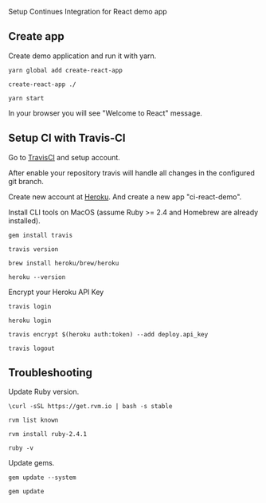Setup Continues Integration for React demo app

## Create app

Create demo application and run it with yarn.
```
yarn global add create-react-app

create-react-app ./

yarn start
```

In your browser you will see "Welcome to React" message.

## Setup CI with Travis-CI

Go to [TravisCI](https://travis-ci.org/) and setup account.

After enable your repository travis will handle all changes in the configured git branch.

Create new account at [Heroku](https://dashboard.heroku.com/). And create a new app "ci-react-demo".

Install CLI tools on MacOS (assume Ruby >= 2.4 and Homebrew are already installed).
```
gem install travis

travis version

brew install heroku/brew/heroku

heroku --version
```

Encrypt your Heroku API Key

```
travis login

heroku login

travis encrypt $(heroku auth:token) --add deploy.api_key

travis logout
```

## Troubleshooting

Update Ruby version.

```
\curl -sSL https://get.rvm.io | bash -s stable

rvm list known

rvm install ruby-2.4.1

ruby -v
```

Update gems.

```
gem update --system

gem update
```